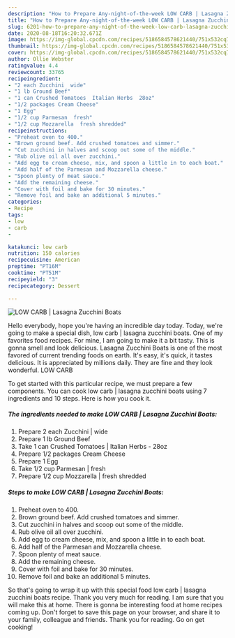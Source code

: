 ```yaml
---
description: "How to Prepare Any-night-of-the-week LOW CARB | Lasagna Zucchini Boats"
title: "How to Prepare Any-night-of-the-week LOW CARB | Lasagna Zucchini Boats"
slug: 6201-how-to-prepare-any-night-of-the-week-low-carb-lasagna-zucchini-boats
date: 2020-08-18T16:20:32.671Z
image: https://img-global.cpcdn.com/recipes/5186584578621440/751x532cq70/low-carb-lasagna-zucchini-boats-recipe-main-photo.jpg
thumbnail: https://img-global.cpcdn.com/recipes/5186584578621440/751x532cq70/low-carb-lasagna-zucchini-boats-recipe-main-photo.jpg
cover: https://img-global.cpcdn.com/recipes/5186584578621440/751x532cq70/low-carb-lasagna-zucchini-boats-recipe-main-photo.jpg
author: Ollie Webster
ratingvalue: 4.4
reviewcount: 33765
recipeingredient:
- "2 each Zucchini  wide"
- "1 lb Ground Beef"
- "1 can Crushed Tomatoes  Italian Herbs  28oz"
- "1/2 packages Cream Cheese"
- "1 Egg"
- "1/2 cup Parmesan  fresh"
- "1/2 cup Mozzarella  fresh shredded"
recipeinstructions:
- "Preheat oven to 400."
- "Brown ground beef. Add crushed tomatoes and simmer."
- "Cut zucchini in halves and scoop out some of the middle."
- "Rub olive oil all over zucchini."
- "Add egg to cream cheese, mix, and spoon a little in to each boat."
- "Add half of the Parmesan and Mozzarella cheese."
- "Spoon plenty of meat sauce."
- "Add the remaining cheese."
- "Cover with foil and bake for 30 minutes."
- "Remove foil and bake an additional 5 minutes."
categories:
- Recipe
tags:
- low
- carb
- 

katakunci: low carb  
nutrition: 150 calories
recipecuisine: American
preptime: "PT16M"
cooktime: "PT51M"
recipeyield: "3"
recipecategory: Dessert

---
```



![LOW CARB | Lasagna Zucchini Boats](https://img-global.cpcdn.com/recipes/5186584578621440/751x532cq70/low-carb-lasagna-zucchini-boats-recipe-main-photo.jpg)

Hello everybody, hope you're having an incredible day today. Today, we're going to make a special dish, low carb | lasagna zucchini boats. One of my favorites food recipes. For mine, I am going to make it a bit tasty. This is gonna smell and look delicious.
 Lasagna Zucchini Boats is one of the most favored of current trending foods on earth. It's easy, it's quick, it tastes delicious. It is appreciated by millions daily. They are fine and they look wonderful. LOW CARB 


To get started with this particular recipe, we must prepare a few components. You can cook low carb | lasagna zucchini boats using 7 ingredients and 10 steps. Here is how you cook it.

<!--inarticleads1-->

##### The ingredients needed to make LOW CARB | Lasagna Zucchini Boats:

1. Prepare 2 each Zucchini | wide
1. Prepare 1 lb Ground Beef
1. Take 1 can Crushed Tomatoes | Italian Herbs - 28oz
1. Prepare 1/2 packages Cream Cheese
1. Prepare 1 Egg
1. Take 1/2 cup Parmesan | fresh
1. Prepare 1/2 cup Mozzarella | fresh shredded




<!--inarticleads2-->

##### Steps to make LOW CARB | Lasagna Zucchini Boats:

1. Preheat oven to 400.
1. Brown ground beef. Add crushed tomatoes and simmer.
1. Cut zucchini in halves and scoop out some of the middle.
1. Rub olive oil all over zucchini.
1. Add egg to cream cheese, mix, and spoon a little in to each boat.
1. Add half of the Parmesan and Mozzarella cheese.
1. Spoon plenty of meat sauce.
1. Add the remaining cheese.
1. Cover with foil and bake for 30 minutes.
1. Remove foil and bake an additional 5 minutes.




So that's going to wrap it up with this special food low carb | lasagna zucchini boats recipe. Thank you very much for reading. I am sure that you will make this at home. There is gonna be interesting food at home recipes coming up. Don't forget to save this page on your browser, and share it to your family, colleague and friends. Thank you for reading. Go on get cooking!
